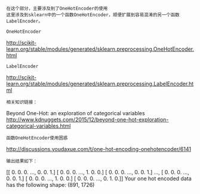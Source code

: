     在这个部分，主要涉及到了OneHotEncoder的使用  
    这里涉及到sklearn中的一个函数OneHotEncoder，顺便扩展到容易混淆的另一个函数LabelEncoder。  

    OneHotEncoder  
http://scikit-learn.org/stable/modules/generated/sklearn.preprocessing.OneHotEncoder.html  

    LabelEncoder  
http://scikit-learn.org/stable/modules/generated/sklearn.preprocessing.LabelEncoder.html  

    相关知识链接：  
Beyond One-Hot: an exploration of categorical variables  
http://www.kdnuggets.com/2015/12/beyond-one-hot-exploration-categorical-variables.html

    函数OneHotEncoder使用困惑  
http://discussions.youdaxue.com/t/one-hot-encoding-onehotencoder/6141  


    输出结果如下：  

[[ 0.  0.  0. ...,  0.  0.  1.]
 [ 0.  0.  0. ...,  1.  0.  0.]
 [ 0.  0.  0. ...,  0.  0.  1.]
 ..., 
 [ 0.  0.  0. ...,  0.  0.  1.]
 [ 0.  0.  0. ...,  1.  0.  0.]
 [ 0.  0.  0. ...,  0.  1.  0.]]
Your one hot encoded data has the following shape:  (891, 1726)
